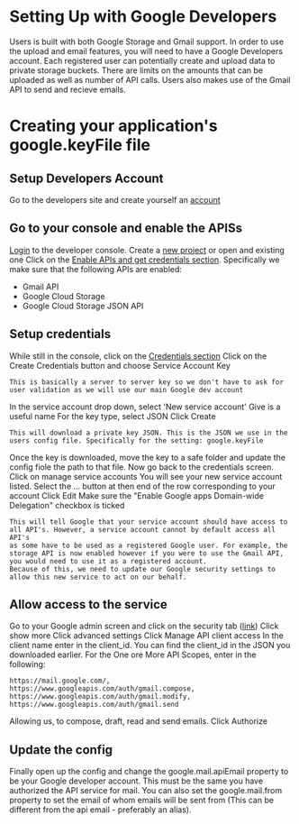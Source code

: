 Setting Up with Google Developers
=================================
Users is built with both Google Storage and Gmail support. In order to use the upload and email features, you will need to have a Google Developers account.
Each registered user can potentially create and upload data to private storage buckets. There are limits on the amounts that can be uploaded as well as number of API calls.
Users also makes use of the Gmail API to send and recieve emails.

# Creating your application's google.keyFile file

## Setup Developers Account
Go to the developers site and create yourself an [account](https://developers.google.com/)

## Go to your console and enable the APISs
[Login](https://console.developers.google.com/home/dashboard) to the developer console.
Create a [new project](https://console.developers.google.com/projectselector/apis/library) or open and existing one
Click on the [Enable APIs and get credentials section](https://console.developers.google.com/apis/library). Specifically we make sure that the following APIs are enabled:

* Gmail API
* Google Cloud Storage
* Google Cloud Storage JSON API

## Setup credentials
While still in the console, click on the [Credentials section](https://console.developers.google.com/apis/credentials)
Click on the Create Credentials button and choose Service Account Key

    This is basically a server to server key so we don't have to ask for user validation as we will use our main Google dev account

In the service account drop down, select 'New service account'
Give is a useful name
For the key type, select JSON
Click Create

    This will download a private key JSON. This is the JSON we use in the users config file. Specifically for the setting: google.keyFile

Once the key is downloaded, move the key to a safe folder and update the config fiole the path to that file.
Now go back to the credentials screen.
Click on manage service accounts
You will see your new service account listed. Select the ... button at then end of the row corresponding to your account
Click Edit
Make sure the "Enable Google apps Domain-wide Delegation" checkbox is ticked

    This will tell Google that your service account should have access to all API's. However, a service account cannot by default access all API's
    as some have to be used as a registered Google user. For example, the storage API is now enabled however if you were to use the Gmail API, you would need to use it as a registered account.
    Because of this, we need to update our Google security settings to allow this new service to act on our behalf.

## Allow access to the service
Go to your Google admin screen and click on the security tab ([link](https://admin.google.com/AdminHome?fral=1#SecuritySettings:))
Click show more
Click advanced settings
Click Manage API client access
In the client name enter in the client_id. You can find the client_id in the JSON you downloaded earlier.
For the One ore More API Scopes, enter in the following:

    https://mail.google.com/, https://www.googleapis.com/auth/gmail.compose, https://www.googleapis.com/auth/gmail.modify, https://www.googleapis.com/auth/gmail.send

Allowing us, to compose, draft, read and send emails.
Click Authorize

## Update the config
Finally open up the config and change the google.mail.apiEmail property to be your Google developer account. This must be the same you have authorized the API service for mail.
You can also set the google.mail.from property to set the email of whom emails will be sent from (This can be different from the api email - preferably an alias).





